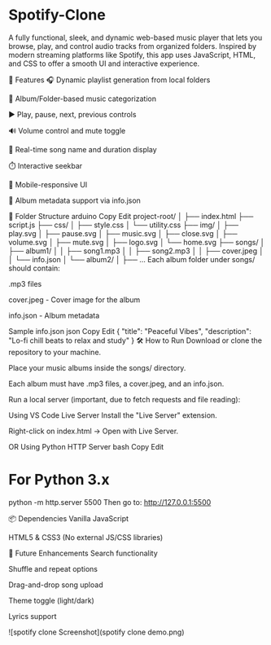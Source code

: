# Spotify-Clone
A fully functional, sleek, and dynamic web-based music player that lets you browse, play, and control audio tracks from organized folders. Inspired by modern streaming platforms like Spotify, this app uses JavaScript, HTML, and CSS to offer a smooth UI and interactive experience.

🚀 Features
🎧 Dynamic playlist generation from local folders

📂 Album/Folder-based music categorization

▶️ Play, pause, next, previous controls

🔊 Volume control and mute toggle

📜 Real-time song name and duration display

⏱️ Interactive seekbar

📱 Mobile-responsive UI

📁 Album metadata support via info.json

📁 Folder Structure
arduino
Copy
Edit
project-root/
│
├── index.html
├── script.js
├── css/
│   ├── style.css
│   └── utility.css
├── img/
│   ├── play.svg
│   ├── pause.svg
│   ├── music.svg
│   ├── close.svg
│   ├── volume.svg
│   ├── mute.svg
│   ├── logo.svg
│   └── home.svg
├── songs/
│   ├── album1/
│   │   ├── song1.mp3
│   │   ├── song2.mp3
│   │   ├── cover.jpeg
│   │   └── info.json
│   └── album2/
│       ├── ...
Each album folder under songs/ should contain:

.mp3 files

cover.jpeg - Cover image for the album

info.json - Album metadata

Sample info.json
json
Copy
Edit
{
  "title": "Peaceful Vibes",
  "description": "Lo-fi chill beats to relax and study"
}
🛠️ How to Run
Download or clone the repository to your machine.

Place your music albums inside the songs/ directory.

Each album must have .mp3 files, a cover.jpeg, and an info.json.

Run a local server (important, due to fetch requests and file reading):

Using VS Code Live Server
Install the "Live Server" extension.

Right-click on index.html → Open with Live Server.

OR Using Python HTTP Server
bash
Copy
Edit
# For Python 3.x
python -m http.server 5500
Then go to: http://127.0.0.1:5500

📦 Dependencies
Vanilla JavaScript

HTML5 & CSS3 (No external JS/CSS libraries)

🔧 Future Enhancements
Search functionality

Shuffle and repeat options

Drag-and-drop song upload

Theme toggle (light/dark)

Lyrics support


![spotify clone Screenshot](spotify clone demo.png)
